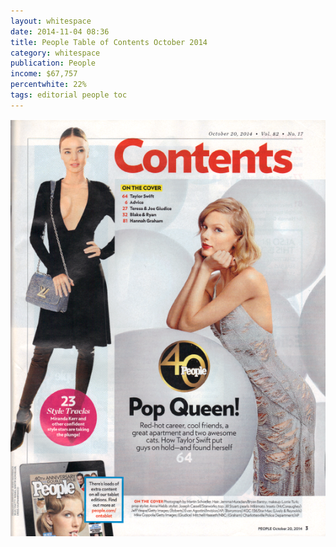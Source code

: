 ```yaml
---
layout: whitespace
date: 2014-11-04 08:36
title: People Table of Contents October 2014
category: whitespace
publication: People
income: $67,757
percentwhite: 22%
tags: editorial people toc
---
```





<img src="/img/editscans/People_contents_1.png">
<div class="overlayContainer">
<object type="image/svg+xml" data="/img/overlays/People_contents_1.svg" class="trans"></object>
</div>


            
        
        
